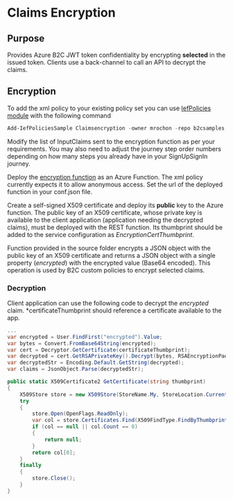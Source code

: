 # Claims Encryption
## Purpose
Provides Azure B2C JWT token confidentiality by encrypting **selected** in the issued token. Clients use a back-channel to call an API to decrypt the claims.

## Encryption

To add the xml policy to your existing policy set you can use [IefPolicies module](https://www.powershellgallery.com/packages/IefPolicies) with the following command

```PowerShell
Add-IefPoliciesSample Claimsencryption -owner mrochon -repo b2csamples
```

Modify the list of InputClaims sent to the encryption function as per your requirements. You may also need to adjust the journey step order numbers depending on how many steps you already have in your SignUpSignIn journey.

Deploy the [encryption function](https://github.com/mrochon/b2csamples/tree/master/Policies/ClaimsEncryption/source) as an Azure Function. The xml policy currently expects it to allow anonymous access. Set the url of the deployed function in your conf.json file.

Create a self-signed X509 certificate and deploy its **public** key to the Azure function. The public key of an X509 certificate, whose private key is available to the client application (application needing the decrypted claims), must be deployed with the REST function. Its thumbprint should be added to the service configuration as *EncryptionCertThumbprint*.

Function provided in the source folder encrypts a JSON object with the public key of an X509 certificate and returns a JSON object with a single property (*encrypted*) with the encrypted value (Base64 encoded). This operation is used by B2C custom policies to encrypt selected claims.

### Decryption

Client application can use the following code to decrypt the *encrypted* claim. *certificateThumbprint should reference a certificate available to the app.

```CS
...
var encrypted = User.FindFirst("encrypted").Value;
var bytes = Convert.FromBase64String(encrypted);
var cert = Decryptor.GetCertificate(certificateThumbprint);
var decrypted = cert.GetRSAPrivateKey().Decrypt(bytes, RSAEncryptionPadding.OaepSHA256);
var decryptedStr = Encoding.Default.GetString(decrypted);
var claims = JsonObject.Parse(decryptedStr);

public static X509Certificate2 GetCertificate(string thumbprint)
{
    X509Store store = new X509Store(StoreName.My, StoreLocation.CurrentUser);
    try
    {
        store.Open(OpenFlags.ReadOnly);
        var col = store.Certificates.Find(X509FindType.FindByThumbprint, thumbprint, false);
        if (col == null || col.Count == 0)
        {
            return null;
        }
        return col[0];
    }
    finally
    {
        store.Close();
    }
}
```

